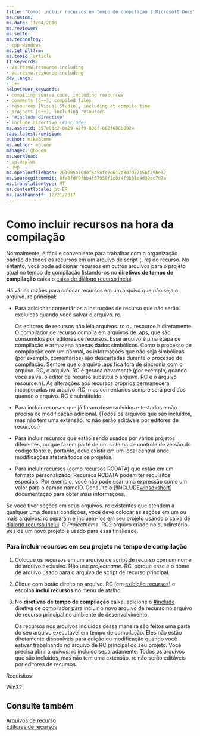 ```yaml
---
title: "Como: incluir recursos em tempo de compilação | Microsoft Docs"
ms.custom: 
ms.date: 11/04/2016
ms.reviewer: 
ms.suite: 
ms.technology:
- cpp-windows
ms.tgt_pltfrm: 
ms.topic: article
f1_keywords:
- vs.resvw.resource.including
- vc.resvw.resource.including
dev_langs:
- C++
helpviewer_keywords:
- compiling source code, including resources
- comments [C++], compiled files
- resources [Visual Studio], including at compile time
- projects [C++], including resources
- '#include directive'
- include directive (#include)
ms.assetid: 357e93c2-0a29-42f9-806f-882f688b8924
caps.latest.revision: 
author: mikeblome
ms.author: mblome
manager: ghogen
ms.workload:
- cplusplus
- uwp
ms.openlocfilehash: 201985a10d0f5a58fc7d617e307d2715bf29be32
ms.sourcegitcommit: 8fa8fdf0fbb4f57950f1e8f4f9b81b4d39ec7d7a
ms.translationtype: MT
ms.contentlocale: pt-BR
ms.lasthandoff: 12/21/2017
---
```

# <a name="how-to-include-resources-at-compile-time"></a>Como incluir recursos na hora da compilação
Normalmente, é fácil e conveniente para trabalhar com a organização padrão de todos os recursos em um arquivo de script (. rc) do recurso. No entanto, você pode adicionar recursos em outros arquivos para o projeto atual no tempo de compilação listando-os no **diretivas de tempo de compilação** caixa o [caixa de diálogo recurso inclui](../windows/resource-includes-dialog-box.md).  
  
 Há várias razões para colocar recursos em um arquivo que não seja o arquivo. rc principal:  
  
-   Para adicionar comentários a instruções de recurso que não serão excluídas quando você salvar o arquivo. rc.  
  
     Os editores de recursos não leia arquivos. rc ou resource.h diretamente. O compilador de recurso compila em arquivos de .aps, que são consumidos por editores de recursos. Esse arquivo é uma etapa de compilação e armazena apenas dados simbólicos. Como o processo de compilação com um normal, as informações que não seja simbólicas (por exemplo, comentários) são descartadas durante o processo de compilação. Sempre que o arquivo .aps fica fora de sincronia com o arquivo. RC, o arquivo. RC é gerada novamente (por exemplo, quando você salva, o editor de recurso substitui o arquivo. RC e o arquivo resource.h). As alterações aos recursos próprios permanecerá incorporadas no arquivo. RC, mas comentários sempre será perdidos quando o arquivo. RC é substituído.  
  
-   Para incluir recursos que já foram desenvolvidos e testados e não precisa de modificação adicional. (Todos os arquivos que são incluídos, mas não tem uma extensão. rc não serão editáveis por editores de recursos.)  
  
-   Para incluir recursos que estão sendo usados por vários projetos diferentes, ou que fazem parte de um sistema de controle de versão do código fonte e, portanto, deve existir em um local central onde modificações afetará todos os projetos.  
  
-   Para incluir recursos (como recursos RCDATA) que estão em um formato personalizado. Recursos RCDATA podem ter requisitos especiais. Por exemplo, você não pode usar uma expressão como um valor para o campo nameID. Consulte o [!INCLUDE[winsdkshort](../atl-mfc-shared/reference/includes/winsdkshort_md.md)] documentação para obter mais informações.  
  
 Se você tiver seções em seus arquivos. rc existentes que atendem a qualquer uma dessas condições, você deve colocar as seções em um ou mais arquivos. rc separam e incluem-los em seu projeto usando o [caixa de diálogo recurso inclui](../windows/resource-includes-dialog-box.md). O *Projectname*. RC2 arquivo criado no subdiretório \res de um novo projeto é usado para essa finalidade.  
  
### <a name="to-include-resources-in-your-project-at-compile-time"></a>Para incluir recursos em seu projeto no tempo de compilação  
  
1.  Coloque os recursos em um arquivo de script de recurso com um nome de arquivo exclusivo. Não use *projectname*. RC, porque esse é o nome de arquivo usado para o arquivo de script de recurso principal.  
  
2.  Clique com botão direito no arquivo. RC (em [exibição recursos](../windows/resource-view-window.md)) e escolha **inclui recursos** no menu de atalho.  
  
3.  No **diretivas de tempo de compilação** caixa, adicione o [#include](../preprocessor/hash-include-directive-c-cpp.md) diretiva de compilador para incluir o novo arquivo de recurso no arquivo de recurso principal no ambiente de desenvolvimento.  
  
     Os recursos nos arquivos incluídos dessa maneira são feitos uma parte do seu arquivo executável em tempo de compilação. Eles não estão diretamente disponíveis para edição ou modificação quando você estiver trabalhando no arquivo de RC principal do seu projeto. Você precisa abrir arquivos. rc incluído separadamente. Todos os arquivos que são incluídos, mas não tem uma extensão. rc não serão editáveis por editores de recursos.  
  

  
 Requisitos  
  
 Win32  
  
## <a name="see-also"></a>Consulte também  
 [Arquivos de recurso](../windows/resource-files-visual-studio.md)   
 [Editores de recursos](../windows/resource-editors.md)
